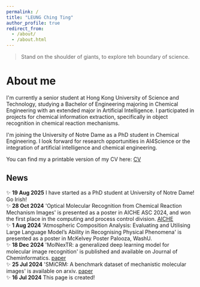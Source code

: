 ```yaml
---
permalink: /
title: "LEUNG Ching Ting"
author_profile: true
redirect_from: 
  - /about/
  - /about.html
---
```


> Stand on the shoulder of giants, to explore teh boundary of science.

About me
======
I'm currently a senior student at Hong Kong University of Science and Technology, studying a Bachelor of Engineering majoring in Chemical Engineering with an extended major in Artificial Intelligence. I participated in projects for chemical information extraction, specifically in object recognition in chemical reaction mechanisms.

I'm joining the University of Notre Dame as a PhD student in Chemical Engineering. I look forward for research opportunities in AI4Science or the integration of artificial intelligence and chemical engineering.

You can find my a printable version of my CV here: [CV](../files/Resume.pdf)

## News
✨ **19 Aug 2025** I have started as a PhD student at University of Notre Dame! Go Irish! <br/>
✨ **28 Oct 2024** 'Optical Molecular Recognition from Chemical Reaction Mechanism Images' is presented as a poster in AICHE ASC 2024, and won the first place in the computing and process control division. [AICHE](https://proceedings.aiche.org/conferences/aiche-annual-meeting/2024/proceeding/paper/optical-molecular-recognition-chemical-reaction-mechanism-images) <br/>
✨ **1 Aug 2024**  'Atmospheric Composition Analysis: Evaluating and Utilising Large Language Model’s Ability in Recognising Physical Phenomena' is presented as a poster in McKelvey Poster Palooza, WashU. <br/>
✨ **18 Dec 2024** 'MolNexTR: a generalized deep learning model for molecular image recognition' is published and available on Journal of Cheminformatics. [paper](https://jcheminf.biomedcentral.com/articles/10.1186/s13321-024-00926-w) <br/>
✨ **25 Jul 2024** 'SMiCRM: A benchmark dataset of mechanistic molecular images' is available on arxiv. [paper](https://arxiv.org/abs/2407.18338) <br/>
✨ **16 Jul 2024** This page is created! <br/>
